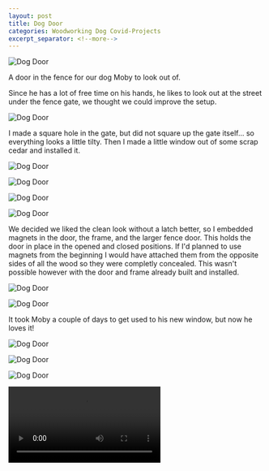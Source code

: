 ```yaml
---
layout: post
title: Dog Door
categories: Woodworking Dog Covid-Projects
excerpt_separator: <!--more-->
---
```

![Dog Door](/images/dog-door/0.jpg)

A door in the fence for our dog Moby to look out of.
<!--more-->

Since he has a lot of free time on his hands, he likes to look out at the street under the fence gate, we thought we could improve the setup.

![Dog Door](/images/dog-door/1.jpg)

I made a square hole in the gate, but did not square up the gate itself... so everything looks a little tilty.  Then I made a little window out of some scrap cedar and installed it.

![Dog Door](/images/dog-door/2.jpg)

![Dog Door](/images/dog-door/5.jpg)

![Dog Door](/images/dog-door/6.jpg)

![Dog Door](/images/dog-door/9.jpg)

We decided we liked the clean look without a latch better, so I embedded magnets in the door, the frame, and the larger fence door. This holds the door in place in the opened and closed positions.  If I'd planned to use magnets from the beginning I would have attached them from the opposite sides of all the wood so they were completly concealed.  This wasn't possible however with the door and frame already built and installed.

![Dog Door](/images/dog-door/7.jpg)

![Dog Door](/images/dog-door/8.jpg)

It took Moby a couple of days to get used to his new window, but now he loves it!

![Dog Door](/images/dog-door/3.jpg)

![Dog Door](/images/dog-door/4.jpg)

![Dog Door](/images/dog-door/10.jpg)

![Dog Door](/images/dog-door/0.mp4)
